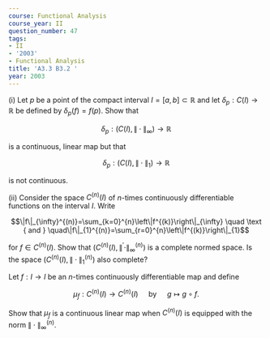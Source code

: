 ```yaml
---
course: Functional Analysis
course_year: II
question_number: 47
tags:
- II
- '2003'
- Functional Analysis
title: 'A3.3 B3.2 '
year: 2003
---
```



(i) Let $p$ be a point of the compact interval $I=[a, b] \subset \mathbb{R}$ and let $\delta_{p}: C(I) \rightarrow \mathbb{R}$ be defined by $\delta_{p}(f)=f(p)$. Show that

$$\delta_{p}:\left(C(I),\|\cdot\|_{\infty}\right) \rightarrow \mathbb{R}$$

is a continuous, linear map but that

$$\delta_{p}:\left(C(I),\|\cdot\|_{1}\right) \rightarrow \mathbb{R}$$

is not continuous.

(ii) Consider the space $C^{(n)}(I)$ of $n$-times continuously differentiable functions on the interval $I$. Write

$$\|f\|_{\infty}^{(n)}=\sum_{k=0}^{n}\left\|f^{(k)}\right\|_{\infty} \quad \text { and } \quad\|f\|_{1}^{(n)}=\sum_{r=0}^{n}\left\|f^{(k)}\right\|_{1}$$

for $f \in C^{(n)}(I)$. Show that $\left(C^{(n)}(I),\left\|^{\prime} \cdot\right\|_{\infty}^{(n)}\right)$ is a complete normed space. Is the space $\left(C^{(n)}(I),\|\cdot\|_{1}^{(n)}\right)$ also complete?

Let $f: I \rightarrow I$ be an $n$-times continuously differentiable map and define

$$\mu_{f}: C^{(n)}(I) \rightarrow C^{(n)}(I) \quad \text { by } \quad g \mapsto g \circ f .$$

Show that $\mu_{f}$ is a continuous linear map when $C^{(n)}(I)$ is equipped with the norm $\|\cdot\|_{\infty}^{(n)}$.